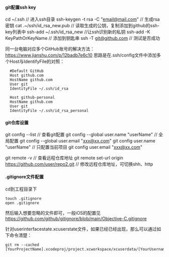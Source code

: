 #### git配置ssh key

cd ~/.ssh // 进入ssh目录
ssh-keygen -t rsa -C "email@mail.com" // 生成rsa密钥
cat .~/ssh/id_rsa_new.pub // 读取生成的公钥，复制添加到github的ssh-key列表中
ssh-add ~/.ssh/id_rsa_new //让ssh识别新的私钥
ssh-add -K KeyPathOrKeyName // 添加到钥匙串
ssh -T git@github.com // 测试是否成功

同一台电脑对应多个GitHub账号的解决方法：https://www.jianshu.com/p/12badb7e6c10
思路是在.ssh/config文件中添加多个Host与IdentifyFile的对照：

```shell
  #Default GitHub
  Host github.com
  HostName github.com
  User git
  IdentityFile ~/.ssh/id_rsa

  Host github-personal
  HostName github.com
  User git
  IdentityFile ~/.ssh/id_rsa_personal
```

#### git仓库设置

git config --list // 查看git配置
git config --global user.name "userName" // 全局配置
git config --global user.email "xxx@xx.com"
git config user.name "userName" // 只配置当前项目
git config user.email "xxx@xx.com"

git remote -v // 查看远程仓库地址
git remote set-url origin https://github.com/user/repo2.git // 修改远程仓库地址，可切换shh、http

#### .gitignore文件配置

cd到工程目录下

```shell
touch .gitignore
open .gitignore
```

然后输入想要忽略的文件即可，一般iOS的配置见<https://github.com/github/gitignore/blob/main/Objective-C.gitignore>

针对userinterfacestate.xcuserstate文件，如果已经已经出现，那么可以通过如下命令清楚：

```shell
git rm --cached [YourProjectName].xcodeproj/project.xcworkspace/xcuserdata/[YourUsername].xcuserdatad/UserInterfaceState.xcuserstate 
```



